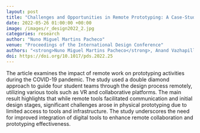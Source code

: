```yaml
---
layout: post
title: "Challenges and Opportunities in Remote Prototyping: A Case-Study during COVID-19"
date: 2022-05-26 01:00:00 +00:00
image: /images/r_design2022_2.jpg
categories: research
author: "Nuno Miguel Martins Pacheco"
venue: "Proceedings of the International Design Conference"
authors: "<strong>Nuno Miguel Martins Pacheco</strong>, Anand Vazhapilli Sureshbabu, Elena Dieckmann, Maria Apud Bell, Stephen Green, Peter Childs and Markus Zimmermann"
doi: https://doi.org/10.1017/pds.2022.25
---
```


The article examines the impact of remote work on prototyping activities during the COVID-19 pandemic. The study used a double diamond approach to guide four student teams through the design process remotely, utilizing various tools such as VR and collaborative platforms. The main result highlights that while remote tools facilitated communication and initial design stages, significant challenges arose in physical prototyping due to limited access to tools and infrastructure. The study underscores the need for improved integration of digital tools to enhance remote collaboration and prototyping effectiveness.